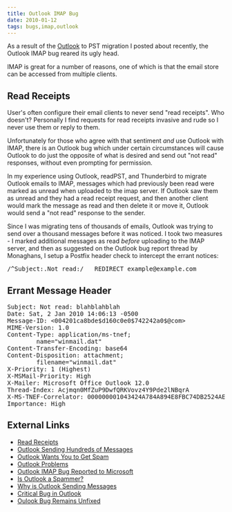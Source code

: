 ```yaml
---
title: Outlook IMAP Bug
date: 2010-01-12
tags: bugs,imap,outlook
---
```

As a result of the <a href="http://www.docunext.com//outlook/">Outlook</a> to PST migration I posted about recently, the Outlook IMAP bug reared its ugly head.

IMAP is great for a number of reasons, one of which is that the email store can be accessed from multiple clients.

## Read Receipts

User's often configure their email clients to never send "read receipts". Who doesn't? Personally I find requests for read receipts invasive and rude so I never use them or reply to them.

Unfortunately for those who agree with that sentiment *and* use Outlook with IMAP, there is an Outlook bug which under certain circumstances will cause Outlook to do just the opposite of what is desired and send out "not read" responses, without even prompting for permission.

In my experience using Outlook, readPST, and Thunderbird to migrate Outlook emails to IMAP, messages which had previously been read were marked as unread when uploaded to the imap server. If Outlook saw them as unread and they had a read receipt request, and then another client would mark the message as read and then delete it or move it, Outlook would send a "not read" response to the sender.

Since I was migrating tens of thousands of emails, Outlook was trying to send over a thousand messages before it was noticed. I took two measures - I marked additional messages as read *before* uploading to the IMAP server, and then as suggested on the Outlook bug report thread by Monaghans, I setup a Postfix header check to intercept the errant notices:

<pre class="sh_sh">
/^Subject:.Not read:/   REDIRECT example@example.com
</pre>

## Errant Message Header

<pre class="sh_sh">
Subject: Not read: blahblahblah
Date: Sat, 2 Jan 2010 14:06:13 -0500
Message-ID: <004201ca8bde$d160c0e0$742242a0$@com>
MIME-Version: 1.0
Content-Type: application/ms-tnef;
        name="winmail.dat"
Content-Transfer-Encoding: base64
Content-Disposition: attachment;
        filename="winmail.dat"
X-Priority: 1 (Highest)
X-MSMail-Priority: High
X-Mailer: Microsoft Office Outlook 12.0
Thread-Index: Acjmqn0MfZuP9DwfQRKVovz4Y9Pde2lNBqrA
X-MS-TNEF-Correlator: 000000001043424A784A894E8FBC74DB2524AEDE84CB4200
Importance: High
</pre>

## External Links

* [Read Receipts](http://www.slipstick.com/problems/rr_ndr.asp)
* [Outlook Sending Hundreds of Messages](http://groups.google.com/group/microsoft.public.outlook.general/browse_thread/thread/26894cca62509cff)
* [Outlook Wants You to Get Spam](http://coreygilmore.com/blog/2008/10/27/outlook-2007-wants-you-to-get-spam/)
* [Outlook Problems](http://office-outlook.com/outlook-forum/index.php/m/253821/)
* [Outlook IMAP Bug Reported to Microsoft](http://social.msdn.microsoft.com/forums/en-US/innovateonoffice/thread/82024df4-d5ec-4f89-b268-f824dc26c370/)
* [Is Outlook a Spammer?](http://www.simmonsconsulting.com/2008/10/26/my-outlook-is-sending-spam-but-not-really/)
* [Why is Outlook Sending Messages](http://microsoft-outlook-2007.blogspot.com/2009/05/problem-outlook-is-sending-unknown.html)
* [Critical Bug in Outlook](http://it.knightnet.org.uk/2009/03/critical-bug-in-outlook-2007.html)
* [Oulook Bug Remains Unfixed](http://blog.goyello.com/2009/09/24/microsoft-does-not-care-about-outlook-not-read-bug/)

